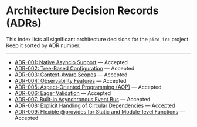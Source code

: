 # Architecture Decision Records (ADRs)

This index lists all significant architecture decisions for the `pico-ioc` project. Keep it sorted by ADR number.

---

* [ADR-001: Native Asyncio Support](./adr-0001-async-native.md) — Accepted  
* [ADR-002: Tree-Based Configuration](./adr-0002-tree-based-configuration.md) — Accepted  
* [ADR-003: Context-Aware Scopes](./adr-0003-context-aware-scopes.md) — Accepted  
* [ADR-004: Observability Features](./adr-0004-observability.md) — Accepted  
* [ADR-005: Aspect-Oriented Programming (AOP)](./adr-0005-aop.md) — Accepted  
* [ADR-006: Eager Validation](./adr-0006-eager-validation.md) — Accepted  
* [ADR-007: Built-in Asynchronous Event Bus](./adr-0007-event_bus.md) — Accepted  
* [ADR-008: Explicit Handling of Circular Dependencies](./adr-0008-circular-dependencies.md) — Accepted
* [ADR-009: Flexible @provides for Static and Module-level Functions](./adr-0009-flexible-provides.md) — Accepted
